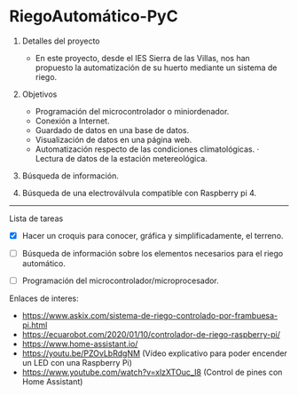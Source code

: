 # RiegoAutomático-PyC

1. Detalles del proyecto
    - En este proyecto, desde el IES Sierra de las Villas, nos han propuesto la automatización de su huerto mediante un sistema de riego.

2. Objetivos
    - Programación del microcontrolador o miniordenador.
    - Conexión a Internet.
    - Guardado de datos en una base de datos.
    - Visualización de datos en una página web.
    - Automatización respecto de las condiciones climatológicas.
        · Lectura de datos de la estación metereológica.

3. Búsqueda de información.

4. Búsqueda de una electroválvula compatible con Raspberry pi 4.

------------------------------------------------------------------------------------------------------

Lista de tareas
- [x] Hacer un croquis para conocer, gráfica y simplificadamente, el terreno.
- [ ] Búsqueda de información sobre los elementos necesarios para el riego automático.
- [ ] Programación del microcontrolador/microprocesador.


Enlaces de interes:
- https://www.askix.com/sistema-de-riego-controlado-por-frambuesa-pi.html
- https://ecuarobot.com/2020/01/10/controlador-de-riego-raspberry-pi/
- https://www.home-assistant.io/
- https://youtu.be/PZOvLbRdgNM (Vídeo explicativo para poder encender un LED con una Raspberry Pi)
- https://www.youtube.com/watch?v=xlzXTOuc_I8 (Control de pines con Home Assistant)
